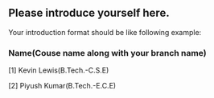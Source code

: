 ## Please introduce yourself here.
Your introduction format should be like following example:

### Name(Couse name along with your branch name)

[1] Kevin Lewis(B.Tech.-C.S.E)

[2] Piyush Kumar(B.Tech.-E.C.E)

